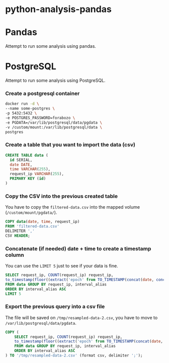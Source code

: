 # python-analysis-pandas

# Pandas

Attempt to run some analysis using pandas.

# PostgreSQL

Attempt to run some analysis using PostgreSQL.

### Create a postgresql container

```bash
docker run -d \
--name some-postgres \
-p 5432:5432 \
-e POSTGRES_PASSWORD=forabozo \
-e PGDATA=/var/lib/postgresql/data/pgdata \
-v /custom/mount:/var/lib/postgresql/data \
postgres
```

### Create a table that you want to import the data (csv)

```sql
CREATE TABLE data (
  id SERIAL,
  date DATE,
  time VARCHAR(255),
  request_ip VARCHAR(255),
  PRIMARY KEY (id)
)
```

### Copy the CSV into the previous created table
You have to copy the `filtered-data.csv` into the mapped volume (`/custom/mount/pgdata/`).

```sql
COPY data(date, time, request_ip)
FROM 'filtered-data.csv'
DELIMITER ','
CSV HEADER;
```
### Concatenate (if needed) date + time to create a timestamp column
You can use the `LIMIT 5` just to see if your data is fine.
```sql
SELECT request_ip, COUNT(request_ip) request_ip, 
to_timestamp(floor((extract('epoch' from TO_TIMESTAMP(concat(date, concat(' ', time)), 'YYYY/MM/DD/HH24:MI:ss')) / 300 )) * 300) AT TIME ZONE 'UTC' as interval_alias
FROM data GROUP BY request_ip, interval_alias
ORDER BY interval_alias ASC
LIMIT 5
```

### Export the previous query into a csv file
The file will be saved on `/tmp/resampled-data-2.csv`, you have to move to `/var/lib/postgresql/data/pgdata`.
```sql
COPY (
    SELECT request_ip, COUNT(request_ip) request_ip, 
    to_timestamp(floor((extract('epoch' from TO_TIMESTAMP(concat(date, concat(' ', time)), 'YYYY/MM/DD/HH24:MI:ss')) / 300 )) * 300) AT TIME ZONE 'UTC' as interval_alias
    FROM data GROUP BY request_ip, interval_alias
    ORDER BY interval_alias ASC
) TO '/tmp/resampled-data-2.csv' (format csv, delimiter ';');
```

